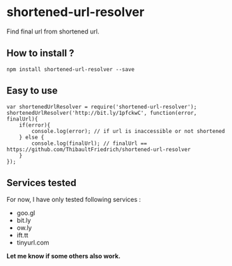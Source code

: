 # shortened-url-resolver

Find final url from shortened url. 

## How to install ?

    npm install shortened-url-resolver --save

## Easy to use

    var shortenedUrlResolver = require('shortened-url-resolver');
    shortenedUrlResolver('http://bit.ly/1pfckwC', function(error, finalUrl){
        if(error){
            console.log(error); // if url is inaccessible or not shortened
        } else {
            console.log(finalUrl); // finalUrl == https://github.com/ThibaultFriedrich/shortened-url-resolver 
        }
    });

## Services tested 

For now, I have only tested following services : 

* goo.gl
* bit.ly
* ow.ly
* ift.tt
* tinyurl.com

**Let me know if some others also work.**

